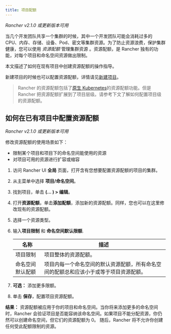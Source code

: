 ```yaml
---
title: 项目配额
---
```


_Rancher v2.1.0 或更新版本可用_

当几个开发团队共享一个集群的时候，其中一个开发团队可能会消耗过多的 CPU、内存、存储、设备、Pod、密文等集群资源。为了防止资源浪费，保护集群健康，您可以使用 _资源配额_ 管理集群资源 。资源配额，是 Rancher 独有的功能，对每个项目和命名空间资源做出限制。

本文描述了如何在现有项目中创建资源配额的操作指导。

新建项目的时候也可以配置资源配额，详情请见[新建项目](/docs/rancher2/cluster-admin/projects-and-namespaces/_index)。

> Rancher 的资源配额包括了[原生 Kubernetes](https://kubernetes.io/docs/concepts/policy/resource-quotas/)的资源配额功能。但是 Rancher 把资源配额扩展到了项目层级。请参考下文了解如何配置项目级的资源配额。

## 如何在已有项目中配置资源配额

_Rancher v2.1.0 或更新版本可用_

修改资源配额的使用场景如下：

- 限制某个项目和项目下的命名空间能使用的资源
- 对项目可用的资源进行扩容或缩容

1. 访问 Rancher UI **全局** 页面，打开含有您想要配置资源配额的项目的集群。

1. 从主菜单中选择 **项目/命名空间**。

1. 找到项目，单击 **(... ) > 编辑**。

1. 打开**资源配额**，单击**添加配额**，添加新的资源配额。同样，您也可以在这里修改现有的资源配额。

1. 选择一个资源类型。

1. 输入**项目限制** 和 **命名空间默认限额**.

   | 名称             | 描述                                                                                   |
   | ---------------- | -------------------------------------------------------------------------------------- |
   | 项目限制         | 项目整体的资源配额。                                                                   |
   | 命名空间默认配额 | 项目内每一个命名空间的默认资源配额，所有命名空间的配额总和应该小于或等于项目资源配额。 |

1. **可选：** 添加更多限额。

1. 单击 **保存**，配置项目资源配额。

**结果：** 资源配额被应用于你的项目和命名空间。当你将来添加更多的命名空间时，Rancher 会验证项目是否能容纳该命名空间。如果项目不能分配资源，你仍然可以创建命名空间，但它们的资源配额为 0。 随后，Rancher 将不允许你创建任何受此配额限制的资源。
